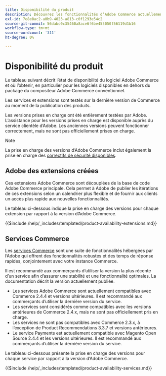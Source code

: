 ```yaml
---
title: Disponibilité du produit
description: Découvrez les fonctionnalités d’Adobe Commerce actuellement prises en charge et vérifiez leur compatibilité avec des versions d’Adobe Commerce spécifiques.
exl-id: 7e8e8ac2-a0b9-4023-a813-c0f1293e54c2
source-git-commit: 56dabc0c35460a8ace6f6be455050f56119d1b16
workflow-type: tm+mt
source-wordcount: '311'
ht-degree: 0%

---
```


# Disponibilité du produit

Le tableau suivant décrit l’état de disponibilité du logiciel Adobe Commerce et où l’obtenir, en particulier pour les logiciels disponibles en dehors du package du compositeur Adobe Commerce conventionnel.

Les services et extensions sont testés sur la dernière version de Commerce au moment de la publication des produits.

Les versions prises en charge ont été entièrement testées par Adobe. L’assistance pour les versions prises en charge est disponible auprès du service clientèle d’Adobe. Les anciennes versions peuvent fonctionner correctement, mais ne sont pas officiellement prises en charge.

>[!NOTE]
>
>La prise en charge des versions d’Adobe Commerce inclut également la prise en charge des [correctifs de sécurité disponibles](versions.md).

## Adobe des extensions créées

Ces extensions Adobe Commerce sont découplées de la base de code Adobe Commerce principale. Cela permet à Adobe de publier les itérations de ces extensions selon un calendrier plus flexible et de fournir aux clients un accès plus rapide aux nouvelles fonctionnalités.

Le tableau ci-dessous indique la prise en charge des versions pour chaque extension par rapport à la version d’Adobe Commerce.

{{$include /help/_includes/templated/product-availability-extensions.md}}

## Services Commerce

Les [services Commerce](https://experienceleague.adobe.com/docs/commerce-merchant-services/user-guides/home.html) sont une suite de fonctionnalités hébergées par l’Adobe qui offrent des fonctionnalités robustes et des temps de réponse rapides, conjointement avec votre instance Commerce.

Il est recommandé aux commerçants d’utiliser la version la plus récente d’un service afin d’assurer une stabilité et une fonctionnalité optimales. La documentation décrit la version actuellement publiée.

* Les services Adobe Commerce sont actuellement compatibles avec Commerce 2.4.4 et versions ultérieures. Il est recommandé aux commerçants d’utiliser la dernière version du service.
* Les services sont considérés comme compatibles avec les versions antérieures de Commerce 2.4.x, mais ne sont pas officiellement pris en charge.
* Les services ne sont pas compatibles avec Commerce 2.3.x, à l’exception de Product Recommendations 3.3.7 et versions antérieures.
* Le service Payments est actuellement compatible avec Magento Open Source 2.4.4 et les versions ultérieures. Il est recommandé aux commerçants d’utiliser la dernière version du service.

Le tableau ci-dessous présente la prise en charge des versions pour chaque service par rapport à la version d’Adobe Commerce.

{{$include /help/_includes/templated/product-availability-services.md}}
